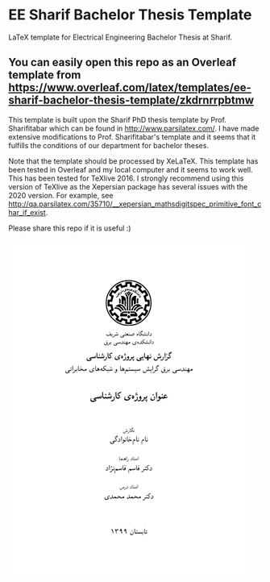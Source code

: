 # EE Sharif Bachelor Thesis Template
LaTeX template for Electrical Engineering Bachelor Thesis at Sharif. 

## You can easily open this repo as an Overleaf template from https://www.overleaf.com/latex/templates/ee-sharif-bachelor-thesis-template/zkdrnrrpbtmw


This template is built upon the Sharif PhD thesis template by Prof. Sharifitabar which can be found in http://www.parsilatex.com/. I have made extensive modifications to Prof. Sharifitabar's template and it seems that it fulfills the conditions of our department for bachelor theses.


Note that the template should be processed by XeLaTeX. This template has been tested in Overleaf and my local computer and it seems to work well. This has been tested for TeXlive 2016. I strongly recommend using this version of TeXlive as the Xepersian package has several issues with the 2020 version. For example, see http://qa.parsilatex.com/35710/__xepersian_mathsdigitspec_primitive_font_char_if_exist.


Please share this repo if it is useful :)

![alt text](https://github.com/bemoniri/EESharifBachelorThesis/blob/main/firstpage-output.png?raw=true)


